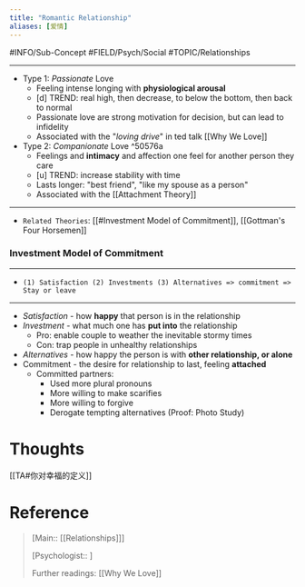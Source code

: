 ```yaml
---
title: "Romantic Relationship"
aliases: [爱情]
---
```



#INFO/Sub-Concept #FIELD/Psych/Social #TOPIC/Relationships 

---

- Type 1: *Passionate* Love
	- Feeling intense longing with **physiological arousal**
	- [d] TREND: real high, then decrease, to below the bottom, then back to normal
	- Passionate love are strong motivation for decision, but can lead to infidelity
	- Associated with the "*loving drive*" in ted talk [[Why We Love]]
- Type 2: *Companionate* Love ^50576a
	- Feelings and **intimacy** and affection one feel for another person they care
	- [u] TREND: increase stability with time 
	- Lasts longer: "best friend", "like my spouse as a person"
	- Associated with the [[Attachment Theory]]

---

- `Related Theories`: [[#Investment Model of Commitment]], [[Gottman's Four Horsemen]]


### Investment Model of Commitment

---
- `(1) Satisfaction (2) Investments (3) Alternatives => commitment => Stay or leave`

---

- *Satisfaction* - how **happy** that person is in the relationship
- *Investment* - what much one has **put into** the relationship
    * Pro: enable couple to weather the inevitable stormy times
    * Con: trap people in unhealthy relationships
- *Alternatives* - how happy the person is with **other relationship, or alone**
- Commitment - the desire for relationship to last, feeling **attached**
	* Committed partners:
		* Used more plural pronouns
		* More willing to make scarifies 
		* More willing to forgive
		* Derogate tempting alternatives (Proof: Photo Study)


# Thoughts

[[TA#你对幸福的定义]]

# Reference

> [Main:: [[Relationships]]]
> 
> [Psychologist:: ]
> 
> Further readings: [[Why We Love]]
